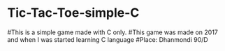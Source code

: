 # Tic-Tac-Toe-simple-C

#This is a simple game made with C only.
#This game was made on 2017 and when I was started learning C language
#Place: Dhanmondi 90/D
